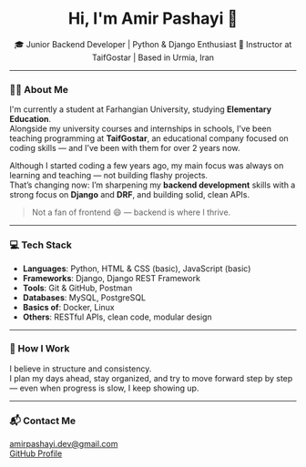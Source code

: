 <h1 align="center">Hi, I'm Amir Pashayi 👋</h1>

<p align="center">
🎓 Junior Backend Developer | Python & Django Enthusiast  
💼 Instructor at TaifGostar | Based in Urmia, Iran
</p>

---

### 👨‍🏫 About Me

I'm currently a student at Farhangian University, studying **Elementary Education**.  
Alongside my university courses and internships in schools, I’ve been teaching programming at **TaifGostar**, an educational company focused on coding skills — and I’ve been with them for over 2 years now.

Although I started coding a few years ago, my main focus was always on learning and teaching — not building flashy projects.  
That’s changing now: I’m sharpening my **backend development** skills with a strong focus on **Django** and **DRF**, and building solid, clean APIs.

> Not a fan of frontend 😄 — backend is where I thrive.

---

### 💻 Tech Stack

- **Languages**: Python, HTML & CSS (basic), JavaScript (basic)  
- **Frameworks**: Django, Django REST Framework  
- **Tools**: Git & GitHub, Postman  
- **Databases**: MySQL, PostgreSQL  
- **Basics of**: Docker, Linux  
- **Others**: RESTful APIs, clean code, modular design

---

### 🔁 How I Work

I believe in structure and consistency.  
I plan my days ahead, stay organized, and try to move forward step by step — even when progress is slow, I keep showing up.

---

### 📬 Contact Me

amirpashayi.dev@gmail.com  
[GitHub Profile](https://github.com/amirpashayi-dev)
